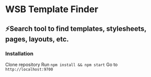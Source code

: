 # WSB Template Finder

## ⚡️Search tool to find templates, stylesheets, pages, layouts, etc.

### Installation
Clone repository
Run `npm install && npm start`
Go to `http://localhost:9700`